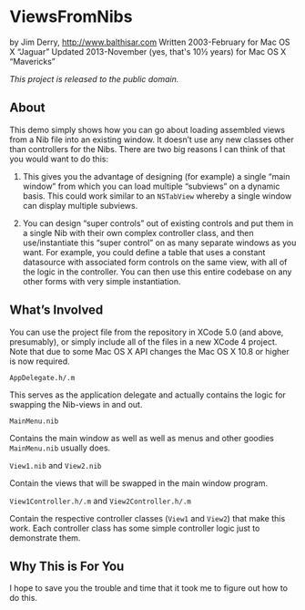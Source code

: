 ViewsFromNibs
=============

by Jim Derry, <http://www.balthisar.com>
Written 2003-February for Mac OS X “Jaguar”
Updated 2013-November (yes, that's 10½ years) for Mac OS X “Mavericks”

*This project is released to the public domain.*

About
-----
This demo simply shows how you can go about loading assembled views from a Nib file into an existing window. It doesn’t use any new classes other than controllers for the Nibs. There are two big reasons I can think of that you would want to do this:

1. This gives you the advantage of designing (for example) a single “main window” from which you can load multiple “subviews” on a dynamic basis. This could work similar to an `NSTabView` whereby a single window can display multiple subviews.

2. You can design “super controls” out of existing controls and put them in a single Nib with their own complex controller class, and then use/instantiate this “super control” on as many separate windows as you want. For example, you could define a table that uses a constant datasource with associated form controls on the same view, with all of the logic in the controller. You can then use this entire codebase on any other forms with very simple instantiation.

What’s Involved
---------------

You can use the project file from the repository in XCode 5.0 (and above, presumably), or simply include all of the files in a new XCode 4 project. Note that due to some Mac OS X API changes the Mac OS X 10.8 or higher is now required.

`AppDelegate.h/.m`

This serves as the application delegate and actually contains the logic for	swapping the Nib-views in and out.

`MainMenu.nib`

Contains the main window as well as well as menus and other goodies	`MainMenu.nib` usually does.

`View1.nib` and `View2.nib`

Contain the views that will be swapped in the main window program.

`View1Controller.h/.m` and `View2Controller.h/.m`

Contain the respective controller classes (`View1` and `View2`) that make this	work. Each controller class has some simple controller logic just to demonstrate them.

Why This is For You
-------------------
I hope to save you the trouble and time that it took me to figure out how to do this.
